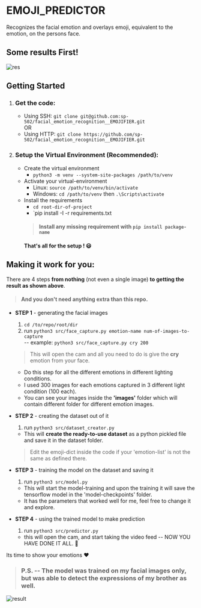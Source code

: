 # EMOJI_PREDICTOR
Recognizes the facial emotion and overlays emoji, equivalent to the emotion, on the persons face.  

## Some results First!  
![res](https://user-images.githubusercontent.com/20581741/46920875-34492e00-d012-11e8-81ac-fb9a69a40a57.gif)  

## Getting Started
1. ### Get the code:
    - Using SSH: `git clone git@github.com:sp-502/facial_emotion_recognition__EMOJIFIER.git`  
    OR  
    - Using HTTP: `git clone https://github.com/sp-502/facial_emotion_recognition__EMOJIFIER.git`

1. ### Setup the Virtual Environment (Recommended):
    - Create the virtual environment
        - `python3 -m venv --system-site-packages /path/to/venv`  
    - Activate your virtual-environment
        - Linux: `source /path/to/venv/bin/activate`
        - Windows: `cd /path/to/venv` then `.\Scripts\activate`  
    - Install the requirements
        - `cd root-dir-of-project`
        - `pip install -I -r requirements.txt
        > #### Install any missing requirement with `pip install package-name`  
        #### That's all for the setup ! :smiley: 

## Making it work for you:  

There are 4 steps **from nothing** (not even a single image) **to getting the result as shown above**.  
> #### And you don't need anything extra than this repo.  

- **STEP 1** - generating the facial images 
    1. `cd /to/repo/root/dir`  
    1. run `python3 src/face_capture.py emotion-name num-of-images-to-capture`   
    -- example: `python3 src/face_capture.py cry 200`
    > This will open the cam and all you need to do is give the **cry** emotion from your face.
    - Do this step for all the different emotions in different lighting conditions.
    - I used 300 images for each emotions captured in 3 different light condition (100  each).
    - You can see your images inside the **'images'** folder which will contain different folder for different emotion images.
    
- **STEP 2** - creating the dataset out of it  
    1. run `python3 src/dataset_creator.py`
    - This will **create the ready-to-use dataset** as a python pickled file and save it in the dataset folder.
    > Edit the emoji-dict inside the code if your 'emotion-list' is not the same as defined there.  
    
- **STEP 3** - training the model on the dataset and saving it  
    1. run `python3 src/model.py`
    - This will start the model-training and upon the training it will save the tensorflow model in the 'model-checkpoints' folder.  
    - It has the parameters that worked well for me, feel free to change it and explore.  
    
- **STEP 4** - using the trained model to make prediction  
    1. run `python3 src/predictor.py`
    - this will open the cam, and start taking the video feed -- NOW YOU HAVE DONE IT ALL. :clap:  
    
Its time to show your emotions :heart:

> ### P.S. -- The model was trained on my facial images only, but was able to detect the expressions of my brother as well.  
![result](https://user-images.githubusercontent.com/20581741/46920764-a4ef4b00-d010-11e8-943e-79623139d073.gif)
